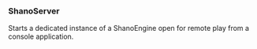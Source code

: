 ﻿### ShanoServer

Starts a dedicated instance of a ShanoEngine open for remote play from a console application. 